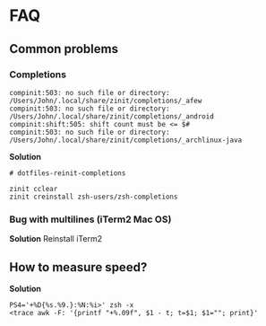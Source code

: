 # FAQ

## Common problems

### Completions

```
compinit:503: no such file or directory: /Users/John/.local/share/zinit/completions/_afew
compinit:503: no such file or directory: /Users/John/.local/share/zinit/completions/_android
compinit:shift:505: shift count must be <= $#
compinit:503: no such file or directory: /Users/John/.local/share/zinit/completions/_archlinux-java
```

**Solution**
```
# dotfiles-reinit-completions

zinit cclear
zinit creinstall zsh-users/zsh-completions
```


### Bug with multilines (iTerm2 Mac OS)

**Solution**
Reinstall iTerm2

## How to measure speed?

**Solution**
```
PS4='+%D{%s.%9.}:%N:%i>' zsh -x
<trace awk -F: '{printf "+%.09f", $1 - t; t=$1; $1=""; print}'
```
